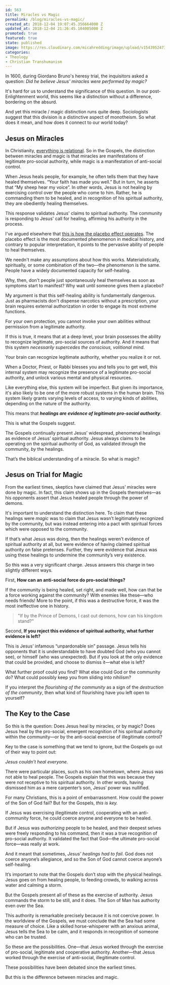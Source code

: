 ```yaml
---
id: 563
title: Miracles vs Magic
permalink: /blog/miracles-vs-magic/
created_at: 2018-12-04 19:07:45.356664000 Z
updated_at: 2018-12-04 21:26:45.104005000 Z
promoted: true
featured: true
state: published
image: https://res.cloudinary.com/micahredding/image/upload/v1543952473/z1mjapwacpgbs5baza4v.jpg
categories:
- Theology
- Christian Transhumanism
---
```

In 1600, during Giordano Bruno's heresy trial, the inquisitors asked a question: *Did he believe Jesus' miracles were performed by magic?*

It's hard for us to understand the significance of this question. In our post-Enlightenment world, this seems like a distinction without a difference, bordering on the absurd.

And yet this miracle / magic distinction runs quite deep. Sociologists suggest that this division is a distinctive aspect of monotheism. So what does it mean, and how does it connect to our world today?

## Jesus on Miracles

In Christianity, [everything is relational](http://micahredding.com/blog/christianity-is-love). So in the Gospels, the distinction between miracles and magic is that miracles are manifestations of legitimate pro-social authority, while magic is a manifestation of anti-social control. 

When Jesus heals people, for example, he often tells them that they have healed themselves. “Your faith has made you well.” But in turn, he asserts that “My sheep hear my voice”. In other words, Jesus is not healing by exercising control over the people who come to him. Rather, he is commanding them to be healed, and in recognition of his spiritual authority, they are obediently healing themselves. 

This response validates Jesus' claims to spiritual authority. The community is responding to Jesus' call for healing, affirming his authority in the process.

I've argued elsewhere that [this is how the placebo effect operates](http://micahredding.com/blog/wireheading-faith-healing-and-the-placebo-effect). The placebo effect is the most documented phenomenon in medical history, and contrary to popular interpretation, it points to the pervasive ability of people to heal themselves.

We needn't make any assumptions about how this works. Materialistically, spiritually, or some combination of the two—the phenomenon is the same. People have a widely documented capacity for self-healing. 

Why, then, don't people just spontaneously heal themselves as soon as symptoms start to manifest? Why wait until someone gives them a placebo? 

My argument is that this self-healing ability is fundamentally dangerous. Just as pharmacists don't dispense narcotics without a prescription, your brain requires external authorization in order to engage its most extreme functions.  

For your own protection, you cannot invoke your own abilities without permission from a legitimate authority.

If this is true, it means that at a deep level, your brain possesses the ability to recognize legitimate, pro-social sources of authority. And it means that this system *necessarily supercedes the conscious, volitional mind*.

Your brain can recognize legitimate authority, whether you realize it or not.

When a Doctor, Priest, or Rabbi blesses you and tells you to get well, this internal system may recognize the presence of a legitimate pro-social authority, and unlock various mental and physical resources.

Like everything else, this system will be imperfect. But given its importance, it's also likely to be one of the more robust systems in the human brain. This system likely grants varying levels of access, to varying kinds of abilities, depending on the nature of the authority. 

This means that **_healings are evidence of legitimate pro-social authority_**.

This is what the Gospels suggest.

The Gospels continually present Jesus’ widespread, phenomenal healings as evidence of Jesus’ spiritual authority. Jesus always claims to be operating on the spiritual authority of God, as validated *through* the community, *by* the healings. 

That’s the biblical understanding of a miracle. So what is magic?

## Jesus on Trial for Magic

From the earliest times, skeptics have claimed that Jesus’ miracles were done by magic. In fact, this claim shows up in the Gospels themselves—as his opponents assert that Jesus healed people through the power of demons.

It's important to understand the distinction here. To claim that these healings were *magic* was to claim that Jesus wasn’t legitimately recognized by the community, but was instead entering into a pact with spiritual forces which were opposed to the community. 

If that’s what Jesus was doing, then the healings weren’t evidence of spiritual authority at all, but were evidence of having claimed spiritual authority on false pretenses. Further, they were evidence that Jesus was using these healings to undermine the community’s very existence.

So this was a very significant charge. Jesus answers this charge in two slightly different ways. 

First, **How can an anti-social force do pro-social things?**

If the community is being healed, set right, and made well, how can that be a force working against the community? With enemies like these—who needs friends! More to the point, if this was a destructive force, it was the most ineffective one in history.

> "If by the Prince of Demons, I cast out demons, how can his kingdom stand?"

Second, **If you reject this evidence of spiritual authority, what further evidence is left?** 

This is Jesus’ infamous “unpardonable sin” passage. Jesus tells his opponents that it is understandable to have doubted God (who you cannot see), or himself (who was unexpected). But if you look at the only evidence that could be provided, and choose to dismiss it—what else is left?

What further proof could you find? What else could God or the community do? What could possibly keep you from sliding into nihilism?

If you interpret the *flourishing of the community* as a sign of the *destruction of the community*, then what kind of flourishing have you left open to yourself?

## The Key to the Case

So this is the question: Does Jesus heal by miracles, or by magic? Does Jesus heal by the pro-social, emergent recognition of his spiritual authority within the community—or by the anti-social exercise of illegitimate control?

Key to the case is something that we tend to ignore, but the Gospels go out of their way to point out: 

*Jesus couldn’t heal everyone.* 

There were particular places, such as his own hometown, where Jesus was not able to heal people. The Gospels explain that this was because they were not receptive to his spiritual authority. In other words, having dismissed him as a mere carpenter’s son, Jesus’ power was nullified. 

For many Christians, this is a point of embarrassment. How could the power of the Son of God fail? But for the Gospels, _this is key._ 

If Jesus was exercising illegitimate control, cooperating with an anti-community force, he could coerce anyone and everyone to be healed. 

But if Jesus was *authorizing* people to be healed, and their deepest selves were freely responding to his command, then it was a true recognition of pro-social authority. It validated the fact that God—the ultimate pro-social force—was really at work. 

And it meant that sometimes, *Jesus’ healings had to fail*. God does not coerce anyone’s allegiance, and so the Son of God cannot coerce anyone’s self-healing.

It’s important to note that the Gospels don’t stop with the physical healings. Jesus goes on from healing people, to feeding crowds, to walking across water and calming a storm. 

But the Gospels present all of these as the exercise of authority. Jesus commands the storm to be still, and it does. The Son of Man has authority even over the Sea. 

This authority is remarkable precisely because it is not coercive power. In the worldview of the Gospels, we must conclude that the Sea had some measure of choice. Like a skilled horse-whisperer with an anxious animal, Jesus tells the Sea to be calm, and it responds in recognition of someone who can be trusted.

So these are the possibilities. One—that Jesus worked through the exercise of pro-social, legitimate and cooperative authority. Another—that Jesus worked through the exercise of anti-social, illegitimate control.

These possibilities have been debated since the earliest times. 

But this is the difference between miracles and magic.
